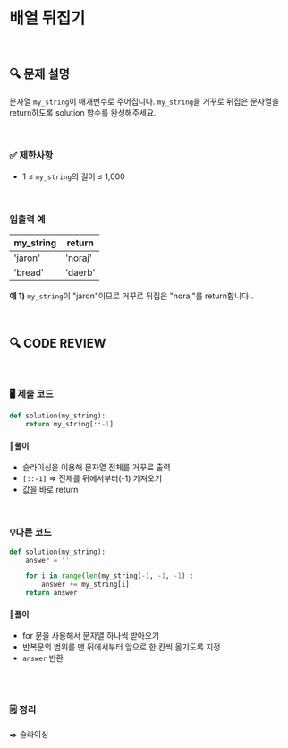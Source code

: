 # 배열 뒤집기
<br/>

## **🔍 문제 설명**

문자열 `my_string`이 매개변수로 주어집니다. `my_string`을 거꾸로 뒤집은 문자열을 return하도록 solution 함수를 완성해주세요.

<br/>

### **✅ 제한사항**

- 1 ≤ `my_string`의 길이 ≤ 1,000
<br/>

### **입출력 예**

| my_string |  return |
| -------- | ------- |
|'jaron'| 'noraj'|
|'bread'| 'daerb'|

**예 1)**
`my_string`이 "jaron"이므로 거꾸로 뒤집은 "noraj"를 return합니다..

<br/>

## **🔍 CODE REVIEW**
<br/>

### **🖥️ 제출 코드**

```python
def solution(my_string):
    return my_string[::-1]
```

#### **📍풀이**

- 슬라이싱을 이용해 문자열 전체를 거꾸로 출력
- `[::-1]` ⇒ 전체를 뒤에서부터(-1) 가져오기
- 값을 바로 return

<br/>

### **💡다른 코드**

```python
def solution(my_string):
    answer = ''

    for i in range(len(my_string)-1, -1, -1) :
        answer += my_string[i]
    return answer
```

#### **📍풀이**

- for 문을 사용해서 문자열 하나씩 받아오기
- 반복문의 범위를 맨 뒤에서부터 앞으로 한 칸씩 옮기도록 지정
- `answer` 반환
<br/>

  #
### **🗒️ 정리**
✒️ 슬라이싱

